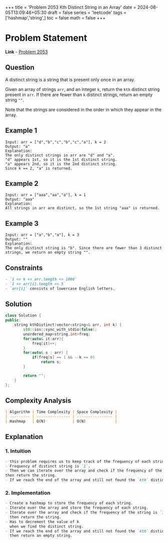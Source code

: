 +++
title = 'Problem 2053 Kth Distinct String in an Array'
date = 2024-08-05T13:09:46+05:30
draft = false
series = 'leetcode'
tags =['hashmap','string',]
toc = false
math = false
+++

# Problem Statement

**Link** - [Problem 2053](https://leetcode.com/problems/kth-distinct-string-in-an-array/description/)

## Question

A distinct string is a string that is present only once in an array.

Given an array of strings `arr`, and an integer `k`, return the `kth` distinct string present in `arr`. If there are fewer than `k` distinct strings, return an empty string `""`.

Note that the strings are considered in the order in which they appear in the array.

## Example 1

```
Input: arr = ["d","b","c","b","c","a"], k = 2
Output: "a"
Explanation:
The only distinct strings in arr are "d" and "a".
"d" appears 1st, so it is the 1st distinct string.
"a" appears 2nd, so it is the 2nd distinct string.
Since k == 2, "a" is returned.
```

## Example 2

```
Input: arr = ["aaa","aa","a"], k = 1
Output: "aaa"
Explanation:
All strings in arr are distinct, so the 1st string "aaa" is returned.
```

## Example 3

```
Input: arr = ["a","b","a"], k = 3
Output: ""
Explanation:
The only distinct string is "b". Since there are fewer than 3 distinct strings, we return an empty string "".
```

## Constraints

```markdown
- `1 <= k <= arr.length <= 1000`
- `1 <= arr[i].length <= 5`
- `arr[i]` consists of lowercase English letters.
```

## Solution

```cpp
class Solution {
public:
    string kthDistinct(vector<string>& arr, int k) {
        std::ios::sync_with_stdio(false);
        unordered_map<string,int>freq;
        for(auto& it:arr){
            freq[it]++;
        }
        for(auto& s : arr) {
            if(freq[s] == 1 && --k == 0)
                return s;
        }

        return "";
    }
};
```

## Complexity Analysis

```markdown
| Algorithm | Time Complexity | Space Complexity |
| --------- | --------------- | ---------------- |
| Hashmap   | O(N)            | O(N)             |
```

## Explanation

### 1. Intuition

```markdown
- this problem requires us to keep track of the frequency of each string in the array.
- Frequency of distinct string is `1`.
- Then we can iterate over the array and check if the frequency of the string is `1` and value of `k` is `0` 
then return the string.
- If we reach the end of the array and still not found the `kth` distinct string then return an empty string.
```

### 2. Implementation

```markdown
- Create a hashmap to store the frequency of each string.
- Iterate over the array and store the frequency of each string.
- Iterate over the array and check if the frequency of the string is `1` and value of `k` is `0`
  then return the string.
- Has to decrement the value of k
  when we find the distinct string.
- If we reach the end of the array and still not found the `kth` distinct string
  then return an empty string.
```
